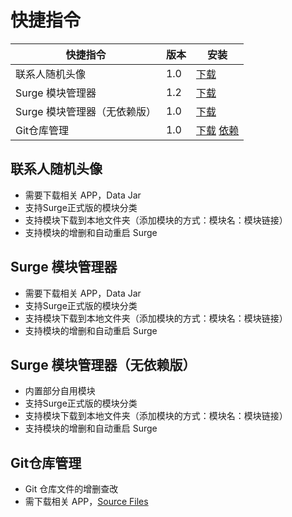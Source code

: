 # 快捷指令

| 快捷指令              | 版本  | 安装                                                                                                                                              |
|-------------------|-----|-------------------------------------------------------------------------------------------------------------------------------------------------|
| 联系人随机头像           | 1.0 | [下载](https://www.icloud.com/shortcuts/e7bc3191b2894bc395a09b425f165522)                                                                         |
| Surge 模块管理器       | 1.2 | [下载](https://www.icloud.com/shortcuts/cc3e949106af4414b1d813fcfcb4c0b3)                                                                         |
| Surge 模块管理器（无依赖版） | 1.0 | [下载](https://www.icloud.com/shortcuts/88e29dabb7f041899ddb34b6eb8e2085)                                                                         |
| Git仓库管理           | 1.0 | [下载](https://www.icloud.com/shortcuts/4c5cbff017e749b6942525e523e16cb7) [依赖](https://www.icloud.com/shortcuts/080382413cd34c31b41cd3ac871e1e88) |


## 联系人随机头像

- 需要下载相关 APP，Data Jar
- 支持Surge正式版的模块分类
- 支持模块下载到本地文件夹（添加模块的方式：模块名：模块链接）
- 支持模块的增删和自动重启 Surge

## Surge 模块管理器

- 需要下载相关 APP，Data Jar
- 支持Surge正式版的模块分类
- 支持模块下载到本地文件夹（添加模块的方式：模块名：模块链接）
- 支持模块的增删和自动重启 Surge


## Surge 模块管理器（无依赖版）

- 内置部分自用模块
- 支持Surge正式版的模块分类
- 支持模块下载到本地文件夹（添加模块的方式：模块名：模块链接）
- 支持模块的增删和自动重启 Surge


## Git仓库管理

- Git 仓库文件的增删查改
- 需下载相关 APP，[Source Files](https://apps.apple.com/us/app/source-files-git-storage/id6450856155?l=zh-Hans-CN)